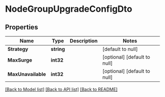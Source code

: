 # NodeGroupUpgradeConfigDto

## Properties
Name | Type | Description | Notes
------------ | ------------- | ------------- | -------------
**Strategy** | **string** |  | [default to null]
**MaxSurge** | **int32** |  | [optional] [default to null]
**MaxUnavailable** | **int32** |  | [optional] [default to null]

[[Back to Model list]](../README.md#documentation-for-models) [[Back to API list]](../README.md#documentation-for-api-endpoints) [[Back to README]](../README.md)

